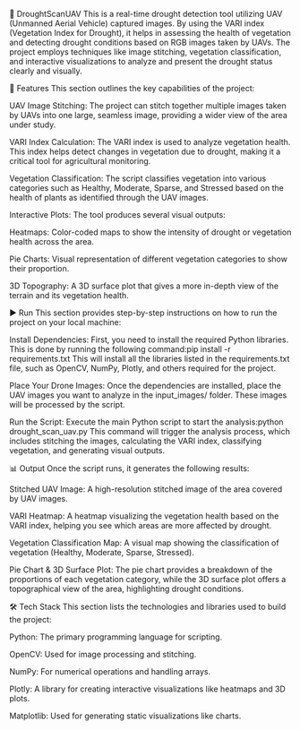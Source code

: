 🌾 DroughtScanUAV
This is a real-time drought detection tool utilizing UAV (Unmanned Aerial Vehicle) captured images. By using the VARI index (Vegetation Index for Drought), it helps in assessing the health of vegetation and detecting drought conditions based on RGB images taken by UAVs. The project employs techniques like image stitching, vegetation classification, and interactive visualizations to analyze and present the drought status clearly and visually.

📁 Features
This section outlines the key capabilities of the project:

UAV Image Stitching: The project can stitch together multiple images taken by UAVs into one large, seamless image, providing a wider view of the area under study.

VARI Index Calculation: The VARI index is used to analyze vegetation health. This index helps detect changes in vegetation due to drought, making it a critical tool for agricultural monitoring.

Vegetation Classification: The script classifies vegetation into various categories such as Healthy, Moderate, Sparse, and Stressed based on the health of plants as identified through the UAV images.

Interactive Plots: The tool produces several visual outputs:

Heatmaps: Color-coded maps to show the intensity of drought or vegetation health across the area.

Pie Charts: Visual representation of different vegetation categories to show their proportion.

3D Topography: A 3D surface plot that gives a more in-depth view of the terrain and its vegetation health.

▶️ Run
This section provides step-by-step instructions on how to run the project on your local machine:

Install Dependencies: First, you need to install the required Python libraries. This is done by running the following command:pip install -r requirements.txt
This will install all the libraries listed in the requirements.txt file, such as OpenCV, NumPy, Plotly, and others required for the project.

Place Your Drone Images: Once the dependencies are installed, place the UAV images you want to analyze in the input_images/ folder. These images will be processed by the script.

Run the Script: Execute the main Python script to start the analysis:python drought_scan_uav.py
This command will trigger the analysis process, which includes stitching the images, calculating the VARI index, classifying vegetation, and generating visual outputs.

📊 Output
Once the script runs, it generates the following results:

Stitched UAV Image: A high-resolution stitched image of the area covered by UAV images.

VARI Heatmap: A heatmap visualizing the vegetation health based on the VARI index, helping you see which areas are more affected by drought.

Vegetation Classification Map: A visual map showing the classification of vegetation (Healthy, Moderate, Sparse, Stressed).

Pie Chart & 3D Surface Plot: The pie chart provides a breakdown of the proportions of each vegetation category, while the 3D surface plot offers a topographical view of the area, highlighting drought conditions.

🛠️ Tech Stack
This section lists the technologies and libraries used to build the project:

Python: The primary programming language for scripting.

OpenCV: Used for image processing and stitching.

NumPy: For numerical operations and handling arrays.

Plotly: A library for creating interactive visualizations like heatmaps and 3D plots.

Matplotlib: Used for generating static visualizations like charts.

